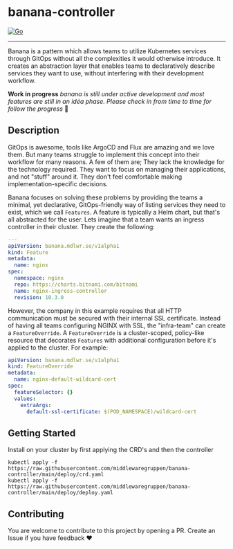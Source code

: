 # banana-controller
[![Go](https://github.com/middlewaregruppen/banana-controller/actions/workflows/go.yaml/badge.svg)](https://github.com/middlewaregruppen/banana-controller/actions/workflows/go.yaml)

---

Banana is a pattern which allows teams to utilize Kubernetes services through GitOps without all the complexities it would otherwise introduce. It creates an abstraction layer that enables teams to declaratively describe services they want to use, without interfering with their development workflow.

**Work in progress** *banana is still under active development and most features are still in an idéa phase. Please check in from time to time for follow the progress* 🧡

## Description
GitOps is awesome, tools like ArgoCD and Flux are amazing and we love them. But many teams struggle to implement this concept into their workflow for many reasons. A few of them are; They lack the knowledge for the technology required. They want to focus on managing their applications, and not "stuff" around it. They don't feel comfortable making implementation-specific decisions.

Banana focuses on solving these problems by providing the teams a minimal, yet declarative, GitOps-friendly way of listing services they need to exist, which we call `Features`. A feature is typically a Helm chart, but that's all abstracted for the user. Lets imagine that a team wants an ingress controller in their cluster. They create the following:
```yaml
--- 
apiVersion: banana.mdlwr.se/v1alpha1
kind: Feature
metadata:
  name: nginx
spec:
  namespace: nginx
  repo: https://charts.bitnami.com/bitnami
  name: nginx-ingress-controller
  revision: 10.3.0
```
However, the company in this example requires that all HTTP communication must be secured with their internal SSL certificate. Instead of having all teams configuring NGINX with SSL, the "infra-team" can create a `FeatureOverride`. A `FeatureOverride` is a cluster-scoped, policy-like resource that decorates `Features` with additional configuration before it's applied to the cluster. For example:
```yaml
apiVersion: banana.mdlwr.se/v1alpha1
kind: FeatureOverride
metadata:
  name: nginx-default-wildcard-cert
spec:
  featureSelector: {}
  values:
    extraArgs:
      default-ssl-certificate: $(POD_NAMESPACE)/wildcard-cert
```

## Getting Started
Install on your cluster by first applying the CRD's and then the controller
```
kubectl apply -f https://raw.githubusercontent.com/middlewaregruppen/banana-controller/main/deploy/crd.yaml
kubectl apply -f https://raw.githubusercontent.com/middlewaregruppen/banana-controller/main/deploy/deploy.yaml
```

## Contributing
You are welcome to contribute to this project by opening a PR. Create an Issue if you have feedback ❤️
